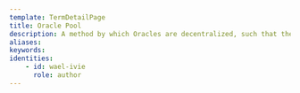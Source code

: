 ```yaml
---
template: TermDetailPage
title: Oracle Pool
description: A method by which Oracles are decentralized, such that the external data they provide can be done so with greater assurance and trust. [More information](https://www.youtube.com/watch?v=QcNZYhAa2xU).
aliases: 
keywords: 
identities: 
    - id: wael-ivie
      role: author
---
```


##
